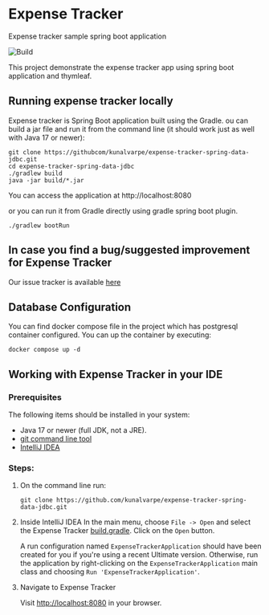 # Expense Tracker
Expense tracker sample spring boot application

![Build](https://github.com/kunalvarpe/expense-tracker-spring-data-jdbc/actions/workflows/gradle.yml/badge.svg)

This project demonstrate the expense tracker app using spring boot application and thymleaf.


## Running expense tracker locally

Expense tracker is Spring Boot application built using the Gradle. ou can build a jar file and run it from the command line (it should work just as well with Java 17 or newer):

```
git clone https://githubcom/kunalvarpe/expense-tracker-spring-data-jdbc.git
cd expense-tracker-spring-data-jdbc
./gradlew build
java -jar build/*.jar
```

You can access the application at http://localhost:8080

or you can run it from Gradle directly using gradle spring boot plugin.

```
./gradlew bootRun
```

## In case you find a bug/suggested improvement for Expense Tracker
Our issue tracker is available [here](https://github.com/kunalvarpe/expense-tracker-spring-data-jdbc/issues)

## Database Configuration

You can find docker compose file in the project which has postgresql container configured. You can up the container by executing:

```shell
docker compose up -d
```

## Working with Expense Tracker in your IDE

### Prerequisites
The following items should be installed in your system:
* Java 17 or newer (full JDK, not a JRE).
* [git command line tool](https://help.github.com/articles/set-up-git)
* [IntelliJ IDEA](https://www.jetbrains.com/idea/)
    
### Steps:

1) On the command line run:
    ```
    git clone https://github.com/kunalvarpe/expense-tracker-spring-data-jdbc.git
    ```
2) Inside IntelliJ IDEA
   In the main menu, choose `File -> Open` and select the Expense Tracker [build.gradle](build.gradle). Click on the `Open` button.

   A run configuration named `ExpenseTrackerApplication` should have been created for you if you're using a recent Ultimate version. Otherwise, run the application by right-clicking on the `ExpenseTrackerApplication` main class and choosing `Run 'ExpenseTrackerApplication'`.

3) Navigate to Expense Tracker

   Visit [http://localhost:8080](http://localhost:8080) in your browser.